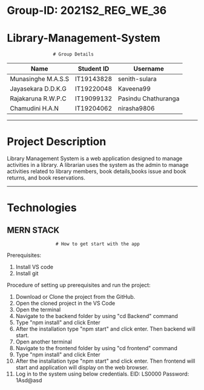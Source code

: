 # Group-ID:  2021S2_REG_WE_36
# Library-Management-System

                     # Group Details
   
| Name  | Student ID | Username |
| ------------- | ------------- | ------------- |
| Munasinghe M.A.S.S  | IT19143828  | senith-sulara  |
| Jayasekara D.D.K.G  | IT19220048  | Kaveena99  |
| Rajakaruna R.W.P.C | IT19099132  | Pasindu Chathuranga  |
| Chamudini H.A.N  | IT19204062  | nirasha9806  |

-----------------------------------------------------------------
# Project Description

Library Management System is a web application designed to manage activities in a library. A librarian uses the system as the admin to manage activities related to library members, book details,books issue and book returns, and book reservations.

-----------------------------------------------------------------
# Technologies

MERN STACK
-----------------------------------------------------------------

                      # How to get start with the app	
Prerequisites:
1.	Install VS code
2.	Install git

Procedure of setting up prerequisites and run the project:
1.	Download or Clone the project from the GitHub.
2.	Open the cloned project in the VS Code
3.	Open the terminal
4.	Navigate to the backend folder by using "cd Backend" command
5.	Type "npm install" and click Enter
6.	After the installation type "npm start" and click enter. Then backend will start. 
7.	Open another terminal
8.	Navigate to the frontend folder by using "cd frontend" command 
9.	Type "npm install" and click Enter
10.	After the installation type "npm start" and click enter. Then frontend will start and application will display on the web browser.
11.	Log in to the system using below credentials.
EID: LS0000
Password: 1Asd@asd
